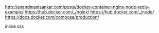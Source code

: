 http://anandmanisankar.com/posts/docker-container-nginx-node-redis-example/
https://hub.docker.com/_/nginx/
https://hub.docker.com/_/node/
https://docs.docker.com/compose/production/


inline css
